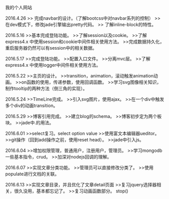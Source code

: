 我的个人网站

2016.4.26
	>> 完成navbar的设计。（了解bootcss中对navbar系列的控制）
	>> 在dev模式下，修改jade引擎输出pretty代码。
	>> 了解inline-block的特性。
	
2016.5.16
	>>基本完成登陆功能。
	>>了解session以及cookie。
	>>了解express4.x 中使用session和cookie中间件相关使用方法。
	>>完成数据持久化，重启服务器仍然可以有session中的相关数据。

2016.5.17
	>>完成登陆功能。
	>>配置入口文件。
	>>分离mvc层。
	>>了解express4.x 中使用logger中间件相关使用方法。

2016.5.22
	>>主页的设计。
	>>transition，animation，滚动触发animation动画。
	>>on函数的使用，传递参数，使用回调函数。
	>>学习svg图像相关知识，制作tooltip的两种方法（倒三角的实现）。
	
2016.5.24
	>>TimeLine完成。
	>>引入svg图片，使用ajax。
	>>在一个div中触发多个div的动画transition。
	
2016.5.29
	>>博客引用完成。
	>>建立blog的schema。
	>>博客初步定为两个板块。
	>>jade中.的用法。
	
2016.6.01
	>>select复习。select option value
	>>使用富文本编辑器ueditor。
	>>git操作（回到add操作之前，使用reset head）。
	>>jade中引入js。

2016.6.04
	>>增加权限管理，普通用户，注册用户，管理员。
	>>学习mongodb一些基本指令，crud。
	>>加深对nodejs回调的理解。
	
2016.6.07
	>>实现文章分类功能。
	>>管理员可以直接修改分类了。
	>>使用populate进行文档的关联。
	
2016.6.13
	>>实现文章目录，并且优化了文章detail页面
	>>复习jquery选择器相关，很久没用，基本都忘记了。
	>>复习动画函数部分。 stop()

